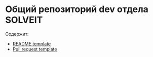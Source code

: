 # Общий репозиторий dev отдела SOLVEIT

Содержит:
- [README template](./README_template.md)
- [Pull request template](./PULL_REQUEST_TEMPLATE.md)
